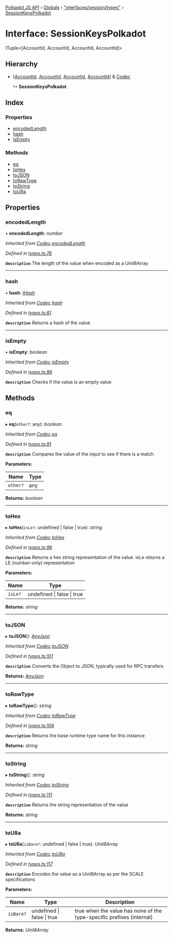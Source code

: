 [Polkadot JS API](../README.md) › [Globals](../globals.md) › ["interfaces/session/types"](../modules/_interfaces_session_types_.md) › [SessionKeysPolkadot](_interfaces_session_types_.sessionkeyspolkadot.md)

# Interface: SessionKeysPolkadot

ITuple<[AccountId, AccountId, AccountId, AccountId]>

## Hierarchy

* [[AccountId](_interfaces_runtime_types_.accountid.md), [AccountId](_interfaces_runtime_types_.accountid.md), [AccountId](_interfaces_runtime_types_.accountid.md), [AccountId](_interfaces_runtime_types_.accountid.md)] & [Codec](_types_.codec.md)

  ↳ **SessionKeysPolkadot**

## Index

### Properties

* [encodedLength](_interfaces_session_types_.sessionkeyspolkadot.md#encodedlength)
* [hash](_interfaces_session_types_.sessionkeyspolkadot.md#hash)
* [isEmpty](_interfaces_session_types_.sessionkeyspolkadot.md#isempty)

### Methods

* [eq](_interfaces_session_types_.sessionkeyspolkadot.md#eq)
* [toHex](_interfaces_session_types_.sessionkeyspolkadot.md#tohex)
* [toJSON](_interfaces_session_types_.sessionkeyspolkadot.md#tojson)
* [toRawType](_interfaces_session_types_.sessionkeyspolkadot.md#torawtype)
* [toString](_interfaces_session_types_.sessionkeyspolkadot.md#tostring)
* [toU8a](_interfaces_session_types_.sessionkeyspolkadot.md#tou8a)

## Properties

###  encodedLength

• **encodedLength**: *number*

*Inherited from [Codec](_types_.codec.md).[encodedLength](_types_.codec.md#encodedlength)*

*Defined in [types.ts:76](https://github.com/polkadot-js/api/blob/492fce1af7/packages/types/src/types.ts#L76)*

**`description`** The length of the value when encoded as a Uint8Array

___

###  hash

• **hash**: *[IHash](_types_.ihash.md)*

*Inherited from [Codec](_types_.codec.md).[hash](_types_.codec.md#hash)*

*Defined in [types.ts:81](https://github.com/polkadot-js/api/blob/492fce1af7/packages/types/src/types.ts#L81)*

**`description`** Returns a hash of the value

___

###  isEmpty

• **isEmpty**: *boolean*

*Inherited from [Codec](_types_.codec.md).[isEmpty](_types_.codec.md#isempty)*

*Defined in [types.ts:86](https://github.com/polkadot-js/api/blob/492fce1af7/packages/types/src/types.ts#L86)*

**`description`** Checks if the value is an empty value

## Methods

###  eq

▸ **eq**(`other?`: any): *boolean*

*Inherited from [Codec](_types_.codec.md).[eq](_types_.codec.md#eq)*

*Defined in [types.ts:91](https://github.com/polkadot-js/api/blob/492fce1af7/packages/types/src/types.ts#L91)*

**`description`** Compares the value of the input to see if there is a match

**Parameters:**

Name | Type |
------ | ------ |
`other?` | any |

**Returns:** *boolean*

___

###  toHex

▸ **toHex**(`isLe?`: undefined | false | true): *string*

*Inherited from [Codec](_types_.codec.md).[toHex](_types_.codec.md#tohex)*

*Defined in [types.ts:96](https://github.com/polkadot-js/api/blob/492fce1af7/packages/types/src/types.ts#L96)*

**`description`** Returns a hex string representation of the value. isLe returns a LE (number-only) representation

**Parameters:**

Name | Type |
------ | ------ |
`isLe?` | undefined &#124; false &#124; true |

**Returns:** *string*

___

###  toJSON

▸ **toJSON**(): *[AnyJson](../modules/_types_.md#anyjson)*

*Inherited from [Codec](_types_.codec.md).[toJSON](_types_.codec.md#tojson)*

*Defined in [types.ts:101](https://github.com/polkadot-js/api/blob/492fce1af7/packages/types/src/types.ts#L101)*

**`description`** Converts the Object to JSON, typically used for RPC transfers

**Returns:** *[AnyJson](../modules/_types_.md#anyjson)*

___

###  toRawType

▸ **toRawType**(): *string*

*Inherited from [Codec](_types_.codec.md).[toRawType](_types_.codec.md#torawtype)*

*Defined in [types.ts:106](https://github.com/polkadot-js/api/blob/492fce1af7/packages/types/src/types.ts#L106)*

**`description`** Returns the base runtime type name for this instance

**Returns:** *string*

___

###  toString

▸ **toString**(): *string*

*Inherited from [Codec](_types_.codec.md).[toString](_types_.codec.md#tostring)*

*Defined in [types.ts:111](https://github.com/polkadot-js/api/blob/492fce1af7/packages/types/src/types.ts#L111)*

**`description`** Returns the string representation of the value

**Returns:** *string*

___

###  toU8a

▸ **toU8a**(`isBare?`: undefined | false | true): *Uint8Array*

*Inherited from [Codec](_types_.codec.md).[toU8a](_types_.codec.md#tou8a)*

*Defined in [types.ts:117](https://github.com/polkadot-js/api/blob/492fce1af7/packages/types/src/types.ts#L117)*

**`description`** Encodes the value as a Uint8Array as per the SCALE specifications

**Parameters:**

Name | Type | Description |
------ | ------ | ------ |
`isBare?` | undefined &#124; false &#124; true | true when the value has none of the type-specific prefixes (internal)  |

**Returns:** *Uint8Array*
